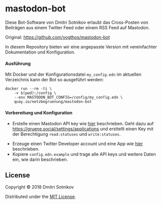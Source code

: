# mastodon-bot

Diese Bot-Software von Dmitri Sotnikov erlaubt das Cross-Posten von Beiträgen aus einem Twitter Feed oder einem RSS Feed auf Mastodon.

Original: https://github.com/yogthos/mastodon-bot

In diesem Repository bieten wir eine angepasste Version mit vereinfachter Dokumentation und Konfiguration.

#### Ausführung

Mit Docker und der Konfigurationsdatei `my_config.edn` im aktuellen Verzeichnis kann der Bot so ausgeführt werden:

    docker run --rm -ti \
        -v $(pwd):/config \
        --env MASTODON_BOT_CONFIG=/config/my_config.edn \
        quay.io/netzbegruenung/mastodon-bot

#### Vorbereitung und Konfiguration

- Erstelle einen Mastodon API key wie [hier](https://tinysubversions.com/notes/mastodon-bot/) beschrieben. Geht dazu auf https://gruene.social/settings/applications und ersttellt einen Key mit der Berechtigung `read:statuses` und `write:statuses`.
* Erzeuge einen Twitter Developer account und eine App wie [hier](https://developer.twitter.com/en/docs/basics/authentication/guides/access-tokens) beschrieben.
* Kopiere `config.edn.example` und trage alle API keys und weitere Daten ein, wie darin beschrieben.


## License

Copyright © 2018 Dmitri Sotnikov

Distributed under the [MIT License](http://opensource.org/licenses/MIT).
